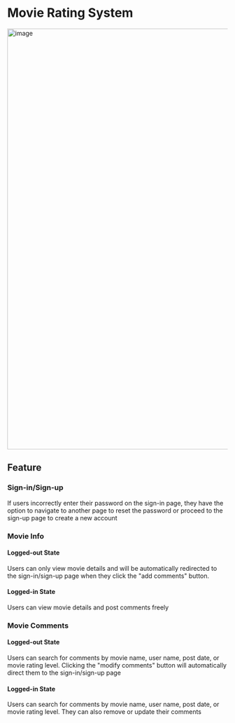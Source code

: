# Movie Rating System
<img width="960" alt="image" src="https://github.com/sichensong-99/Web-Projects/assets/64934563/4a79ccd4-e586-4b63-a410-e79ea5fb6f05">

## Feature
### Sign-in/Sign-up
If users incorrectly enter their password on the sign-in page, they have the option to navigate to another page to reset the password or proceed to the sign-up page to create a new account

### Movie Info
#### Logged-out State
Users can only view movie details and will be automatically redirected to the sign-in/sign-up page when they click the "add comments" button.
#### Logged-in State
Users can view movie details and post comments freely

### Movie Comments
#### Logged-out State
Users can search for comments by movie name, user name, post date, or movie rating level. Clicking the "modify comments" button will automatically direct them to the sign-in/sign-up page
#### Logged-in State
Users can search for comments by movie name, user name, post date, or movie rating level. They can also remove or update their comments
